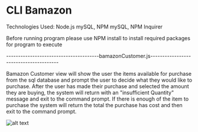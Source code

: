 # CLI Bamazon

Technologies Used: Node.js mySQL, NPM mySQL, NPM Inquirer

Before running program please use NPM install to install required packages for program to execute

---------------------------------------bamazonCustomer.js---------------------------------------

Bamazon Customer view will show the user the items available for purchase from the sql database and prompt the user to decide what they would like to purchase. After the user has made their purchase and selected the amount they are buying, the system will return with an "insufficient Quantity" message and exit to the command prompt. If there is enough of the item to purchase the system will return the total the purchase has cost and then exit to the command prompt.

![alt text](https://raw.githubusercontent.com/pmherman/Bamazon/blob/master/bamazonCustomer.png)


